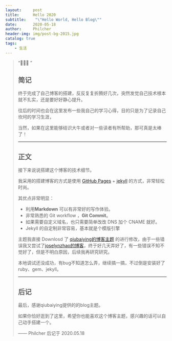 ```yaml
---
layout:     post
title:      Hello 2020
subtitle:    "\"Hello World, Hello Blog\""
date:       2020-05-18
author:     Philcher
header-img: img/post-bg-2015.jpg
catalog: true
tags:
    - 生活
---
```


> “🙉🙉🙉 ”
>
> ## 简记
>
> 终于完成了自己博客的搭建，反反复复折腾好几次，突然发觉自己技术根本就不扎实，还是要好好静心提升。
>
> 往后的时间也会在这里发布一些我自己的学习心得，目的只是为了记录自己坎坷的学习生涯，
>
> 当然，如果在这里能够结识大牛或者对一些读者有所帮助，那可真是太棒了！
>
> ------
>
> ## 正文
>
> 接下来说说搭建这个博客的技术细节。
>
> 我采用的搭建博客的方式是使用 [GitHub Pages]([https://pages.github.com](https://pages.github.com/)) + [jekyll](http://jekyllcn.com/) 的方式，非常轻松时尚。
>
> 其优点非常明显：
>
> - 利用**Markdown** 可以有非常好的写作体验。
> - 非常熟悉的 Git workflow ，**Git Commit**。
> - 如果需要自定义域名，也只需要简单改改 DNS 加个 CNAME 就好。
> - Jekyll 的自定制非常容易，基本就是个模版引擎
>
> 主题我直接 Downlosd 了 [qiubaiying的博客主题](http://qiubaiying.vip/) 的进行修改，由于一些错误我又尝试了[joselynzhao的博客](https://github.com/joselynzhao)，终于好几天弄好了，有一些错误不知不觉好了，但是不明白原因，后续我再研究研究。
>
> 本地调试还没成功，有bug不知道怎么弄，继续搞一搞，不过倒是安装好了ruby、gem、jekyll。
>
> ------
>
> ## 后记
>
> 最后，感谢qiubaiying提供的的blog主题。
>
> 如果你恰好逛到了这里，希望你也能喜欢这个博客主题，感兴趣的话可以自己动手搭建一个。
>
> —— Philcher 后记于 2020.05.18

